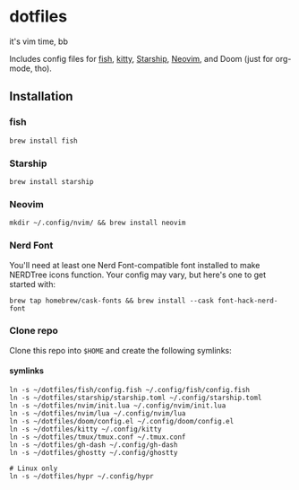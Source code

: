 # dotfiles
it's vim time, bb

Includes config files for [fish](https://fishshell.com/), [kitty](https://sw.kovidgoyal.net/kitty/), [Starship](https://starship.rs/), [Neovim](https://neovim.io/), and Doom (just for org-mode, tho).
## Installation
### fish
``` shell
brew install fish
```
### Starship
``` shell
brew install starship
```
### Neovim
``` shell
mkdir ~/.config/nvim/ && brew install neovim
```
### Nerd Font
You'll need at least one Nerd Font-compatible font installed to make NERDTree icons function. Your config may vary, but here's one to get started with:
``` shell
brew tap homebrew/cask-fonts && brew install --cask font-hack-nerd-font
``` 
### Clone repo
Clone this repo into `$HOME` and create the following symlinks:
#### symlinks

``` shell
ln -s ~/dotfiles/fish/config.fish ~/.config/fish/config.fish
ln -s ~/dotfiles/starship/starship.toml ~/.config/starship.toml
ln -s ~/dotfiles/nvim/init.lua ~/.config/nvim/init.lua
ln -s ~/dotfiles/nvim/lua ~/.config/nvim/lua
ln -s ~/dotfiles/doom/config.el ~/.config/doom/config.el
ln -s ~/dotfiles/kitty ~/.config/kitty
ln -s ~/dotfiles/tmux/tmux.conf ~/.tmux.conf
ln -s ~/dotfiles/gh-dash ~/.config/gh-dash
ln -s ~/dotfiles/ghostty ~/.config/ghostty

# Linux only
ln -s ~/dotfiles/hypr ~/.config/hypr
```

